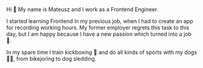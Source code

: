 Hi 👋 My name is Mateusz and I work as a Frontend Engineer.

I started learning Frontend in my previous job, when I had to create an app for recording working hours. My former employer regrets this task to this day, but I am happy because I have a new passion which turned into a job 👀.

In my spare time I train kickboxing 👊 and do all kinds of sports with my dogs 🐶🐶, from bikejoring to dog sledding.
